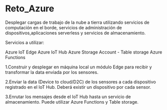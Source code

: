 # Reto_Azure


Desplegar cargas de trabajo de la nube a tierra utilizando servicios de computación en el borde, servicios de administración de dispositivos,aplicaciones serverless
y servicios de almacenamiento.

Servicios a utilizar:

Azure IoT Edge
Azure IoT Hub
Azure Storage Account - Table storage
Azure Functions

1.Construir y desplegar en máquina local un módulo Edge para recibir y transformar la data enviada por los sensores.

2.Enviar la data (Device to cloud/D2C) de los sensores a cada dispositivo registrado en el IoT Hub. Deberá existir un dispositivo por cada sensor.

3.Enrutar los mensajes desde el IoT Hub hasta un servicio de almacenamiento. Puede utilizar Azure Functions y Table storage.

